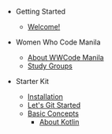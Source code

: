 - Getting Started
  - [Welcome!](README.md)

- Women Who Code Manila
  - [About WWCode Manila](wwcodemanila/about.md)
  - [Study Groups](wwcodemanila/study_groups.md)

- Starter Kit
  - [Installation](getting_started/install_tools.md)
  - [Let's Git Started](getting_started/git_started.md)
  - [Basic Concepts](getting_started/basic_concepts.md)
    - [About Kotlin](getting_started/about_kotlin.md)
